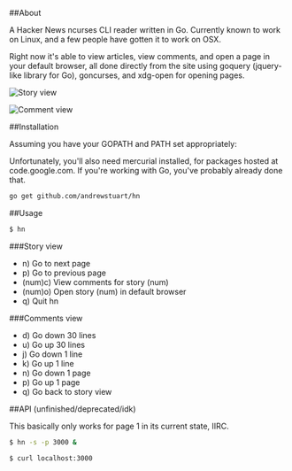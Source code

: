 ##About

A Hacker News ncurses CLI reader written in Go. Currently known to work on Linux, and a few people have gotten it to work on OSX.

Right now it's able to view articles, view comments, and open a page in your default browser, all done directly from the site using goquery (jquery-like library for Go), goncurses, and xdg-open for opening pages.

![Story view](https://raw.github.com/andrewstuart/hn/master/readme/stories.png)

![Comment view](https://raw.github.com/andrewstuart/hn/master/readme/comments.png)

##Installation

Assuming you have your GOPATH and PATH set appropriately:

Unfortunately, you'll also need mercurial installed, for packages hosted at code.google.com.  If you're working with Go, you've probably already done that.

```bash
go get github.com/andrewstuart/hn
```

##Usage

```bash
$ hn
```

###Story view
- n) Go to next page
- p) Go to previous page
- (num)c) View comments for story (num)
- (num)o) Open story (num) in default browser
- q) Quit hn

###Comments view
- d) Go down 30 lines
- u) Go up 30 lines
- j) Go down 1 line
- k) Go up 1 line
- n) Go down 1 page
- p) Go up 1 page
- q) Go back to story view

##API (unfinished/deprecated/idk)

This basically only works for page 1 in its current state, IIRC.

```bash
$ hn -s -p 3000 & 

$ curl localhost:3000
```
